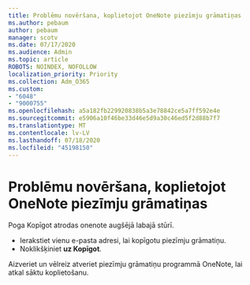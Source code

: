 ```yaml
---
title: Problēmu novēršana, koplietojot OneNote piezīmju grāmatiņas
ms.author: pebaum
author: pebaum
manager: scotv
ms.date: 07/17/2020
ms.audience: Admin
ms.topic: article
ROBOTS: NOINDEX, NOFOLLOW
localization_priority: Priority
ms.collection: Adm_O365
ms.custom:
- "6048"
- "9000755"
ms.openlocfilehash: a5a182fb229920838b5a3e78842ce5a7ff592e4e
ms.sourcegitcommit: e5906a10f46be33d46e5d9a30c46ed5f2d88b7f7
ms.translationtype: MT
ms.contentlocale: lv-LV
ms.lasthandoff: 07/18/2020
ms.locfileid: "45198150"
---
```

# <a name="resolving-issues-sharing-onenote-notebooks"></a>Problēmu novēršana, koplietojot OneNote piezīmju grāmatiņas

Poga Kopīgot atrodas onenote augšējā labajā stūrī.

- Ierakstiet vienu e-pasta adresi, lai kopīgotu piezīmju grāmatiņu.
- Noklikšķiniet **uz Kopīgot**.

Aizveriet un vēlreiz atveriet piezīmju grāmatiņu programmā OneNote, lai atkal sāktu koplietošanu.